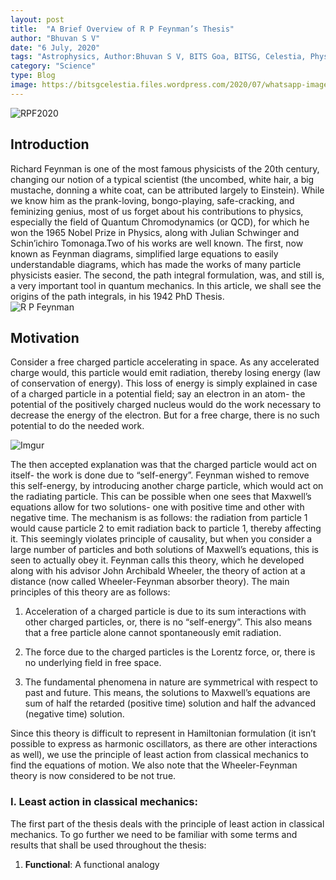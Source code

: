```yaml
---
layout: post
title:  "A Brief Overview of R P Feynman’s Thesis"
author: "Bhuvan S V"
date: "6 July, 2020"
tags: "Astrophysics, Author:Bhuvan S V, BITS Goa, BITSG, Celestia, Physics, RP Feyman, Science, SEDS, SEDS Celestia"
category: "Science"
type: Blog
image: https://bitsgcelestia.files.wordpress.com/2020/07/whatsapp-image-2020-07-05-at-10.43.54-pm-1.jpeg?w=1007
---
```


![RPF2020](../assets/posts/2020/RPF2020.jpeg)

## Introduction

Richard Feynman is one of the most famous physicists of the 20th century, changing our notion of a typical scientist (the uncombed, white hair, a big mustache, donning a white coat, can be attributed largely to Einstein). While we know him as the prank-loving, bongo-playing, safe-cracking, and feminizing genius, most of us forget about his contributions to  physics, especially the field of Quantum Chromodynamics (or QCD), for which he won the 1965 Nobel Prize in Physics, along with Julian Schwinger and Schin’ichiro Tomonaga.Two of his works are well known. The first, now known as Feynman diagrams, simplified large equations to easily understandable diagrams, which has made the works of many particle physicists easier. The second, the path integral formulation, was, and still is, a very important tool in quantum mechanics. In this article, we shall see the origins of the path integrals, in his 1942 PhD Thesis.
\
![R P Feynman](https://i.imgur.com/0TmWgr5m.png)

## Motivation

Consider a free charged particle accelerating in space. As any accelerated charge would, this particle would emit radiation, thereby losing energy (law of conservation of energy). This loss of energy is simply explained in case of a charged particle in a potential field; say an electron in an atom- the potential of the positively charged nucleus would do the work necessary to decrease the energy of the electron. But for a free charge, there is no such potential to do the needed work.

![Imgur](https://i.imgur.com/1gNnE1cm.png)  

The then accepted explanation was that the charged particle would act on itself- the work is done due to “self-energy”. Feynman wished to remove this self-energy, by introducing another charge particle, which would act on the radiating particle. This can be possible when one sees that Maxwell’s equations allow for two solutions- one with positive time and other with negative time. The mechanism is as follows: the radiation from particle 1 would cause particle 2 to emit radiation back to particle 1, thereby affecting it. This seemingly violates principle of causality, but when you consider a large number of particles and both solutions of Maxwell’s equations, this is seen to actually obey it. Feynman calls this theory, which he developed along with his advisor John Archibald Wheeler, the theory of action at a distance (now called Wheeler-Feynman absorber theory). The main principles of this theory are as follows:  

1. Acceleration of a charged particle is due to its sum interactions with other charged particles, or, there is no “self-energy”. This also means that a free particle alone cannot spontaneously emit radiation.

2. The force due to the charged particles is the Lorentz force, or, there is no underlying field in free space.

3. The fundamental phenomena in nature are symmetrical with respect to past and future. This means, the solutions to Maxwell’s equations are sum of half the retarded (positive time) solution and half the advanced (negative time) solution.

Since this theory is difficult to represent in Hamiltonian formulation (it isn’t possible to express as harmonic oscillators, as there are other interactions as well), we use the principle of least action from classical mechanics to find the equations of motion. We also note that the Wheeler-Feynman theory is now considered to be not true.

### I. Least action in classical mechanics:

The first part of the thesis deals with the principle of least action in classical mechanics. To go further we need to be familiar with some terms and results that shall be used throughout the thesis:

1. **Functional**: A functional analogy 